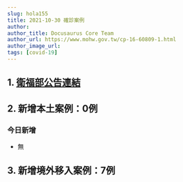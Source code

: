 ```yaml
---
slug: hola155
title: 2021-10-30 確診案例
author: 
author_title: Docusaurus Core Team
author_url: https://www.mohw.gov.tw/cp-16-60809-1.html
author_image_url: 
tags: [covid-19]
---
```


## 1. [衛福部公告連結](https://www.cdc.gov.tw/Bulletin/Detail/uS13Cy-iiVm-RVYF03oUnA?typeid=9)

## 2. 新增本土案例：0例

### 今日新增
* 無

## 3. 新增境外移入案例：7例
